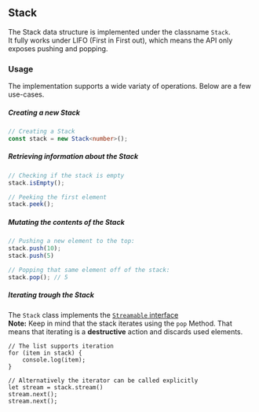 ## Stack
The Stack data structure is implemented under the classname `Stack`.  
It fully works under LIFO (First in First out), which means the API only
exposes pushing and popping.

### Usage
The implementation supports a wide variaty of operations. Below are a few use-cases.

##### Creating a new Stack
```typescript
// Creating a Stack
const stack = new Stack<number>();
```

##### Retrieving information about the Stack
```typescript
// Checking if the stack is empty
stack.isEmpty();

// Peeking the first element
stack.peek();
```

##### Mutating the contents of the Stack
```typescript
// Pushing a new element to the top:
stack.push(10);
stack.push(5)

// Popping that same element off of the stack:
stack.pop(); // 5
```

##### Iterating trough the Stack
The `Stack` class implements the [`Streamable` interface](../STREAMABLE.md)  
**Note:** Keep in mind that the stack iterates using the `pop` Method. That means
that iterating is a **destructive** action and discards used elements.
```typesript
// The list supports iteration
for (item in stack) {
    console.log(item);
}

// Alternatively the iterator can be called explicitly
let stream = stack.stream()
stream.next();
stream.next();
```
